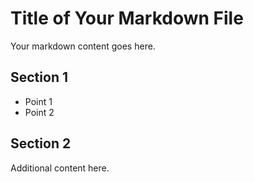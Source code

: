 # Title of Your Markdown File

Your markdown content goes here.

## Section 1

- Point 1
- Point 2

## Section 2

Additional content here.

